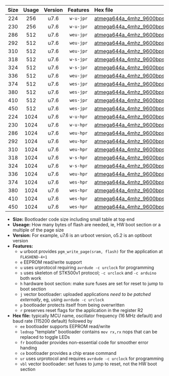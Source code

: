 |Size|Usage|Version|Features|Hex file|
|:-:|:-:|:-:|:-:|:--|
|224|256|u7.6|`w-u-jpr`|[atmega644a_4mhz_9600bps_ur_vbl.hex](https://raw.githubusercontent.com/stefanrueger/urboot/main//atmega644a_4mhz_9600bps_ur_vbl.hex)|
|230|256|u7.6|`w-u-jpr`|[atmega644a_4mhz_9600bps_lednop_ur_vbl.hex](https://raw.githubusercontent.com/stefanrueger/urboot/main//atmega644a_4mhz_9600bps_lednop_ur_vbl.hex)|
|286|512|u7.6|`weu-jpr`|[atmega644a_4mhz_9600bps_ee_ur_vbl.hex](https://raw.githubusercontent.com/stefanrueger/urboot/main//atmega644a_4mhz_9600bps_ee_ur_vbl.hex)|
|292|512|u7.6|`weu-jpr`|[atmega644a_4mhz_9600bps_ee_lednop_ur_vbl.hex](https://raw.githubusercontent.com/stefanrueger/urboot/main//atmega644a_4mhz_9600bps_ee_lednop_ur_vbl.hex)|
|310|512|u7.6|`weu-jpr`|[atmega644a_4mhz_9600bps_ee_lednop_fr_ur_vbl.hex](https://raw.githubusercontent.com/stefanrueger/urboot/main//atmega644a_4mhz_9600bps_ee_lednop_fr_ur_vbl.hex)|
|318|512|u7.6|`w-s-jpr`|[atmega644a_4mhz_9600bps_vbl.hex](https://raw.githubusercontent.com/stefanrueger/urboot/main//atmega644a_4mhz_9600bps_vbl.hex)|
|324|512|u7.6|`w-s-jpr`|[atmega644a_4mhz_9600bps_lednop_vbl.hex](https://raw.githubusercontent.com/stefanrueger/urboot/main//atmega644a_4mhz_9600bps_lednop_vbl.hex)|
|336|512|u7.6|`weu-jpr`|[atmega644a_4mhz_9600bps_ee_lednop_fr_ce_ur_vbl.hex](https://raw.githubusercontent.com/stefanrueger/urboot/main//atmega644a_4mhz_9600bps_ee_lednop_fr_ce_ur_vbl.hex)|
|374|512|u7.6|`wes-jpr`|[atmega644a_4mhz_9600bps_ee_vbl.hex](https://raw.githubusercontent.com/stefanrueger/urboot/main//atmega644a_4mhz_9600bps_ee_vbl.hex)|
|380|512|u7.6|`wes-jpr`|[atmega644a_4mhz_9600bps_ee_lednop_vbl.hex](https://raw.githubusercontent.com/stefanrueger/urboot/main//atmega644a_4mhz_9600bps_ee_lednop_vbl.hex)|
|410|512|u7.6|`wes-jpr`|[atmega644a_4mhz_9600bps_ee_lednop_fr_vbl.hex](https://raw.githubusercontent.com/stefanrueger/urboot/main//atmega644a_4mhz_9600bps_ee_lednop_fr_vbl.hex)|
|450|512|u7.6|`wes-jpr`|[atmega644a_4mhz_9600bps_ee_lednop_fr_ce_vbl.hex](https://raw.githubusercontent.com/stefanrueger/urboot/main//atmega644a_4mhz_9600bps_ee_lednop_fr_ce_vbl.hex)|
|224|1024|u7.6|`w-u-hpr`|[atmega644a_4mhz_9600bps_ur.hex](https://raw.githubusercontent.com/stefanrueger/urboot/main//atmega644a_4mhz_9600bps_ur.hex)|
|230|1024|u7.6|`w-u-hpr`|[atmega644a_4mhz_9600bps_lednop_ur.hex](https://raw.githubusercontent.com/stefanrueger/urboot/main//atmega644a_4mhz_9600bps_lednop_ur.hex)|
|286|1024|u7.6|`weu-hpr`|[atmega644a_4mhz_9600bps_ee_ur.hex](https://raw.githubusercontent.com/stefanrueger/urboot/main//atmega644a_4mhz_9600bps_ee_ur.hex)|
|292|1024|u7.6|`weu-hpr`|[atmega644a_4mhz_9600bps_ee_lednop_ur.hex](https://raw.githubusercontent.com/stefanrueger/urboot/main//atmega644a_4mhz_9600bps_ee_lednop_ur.hex)|
|310|1024|u7.6|`weu-hpr`|[atmega644a_4mhz_9600bps_ee_lednop_fr_ur.hex](https://raw.githubusercontent.com/stefanrueger/urboot/main//atmega644a_4mhz_9600bps_ee_lednop_fr_ur.hex)|
|318|1024|u7.6|`w-s-hpr`|[atmega644a_4mhz_9600bps.hex](https://raw.githubusercontent.com/stefanrueger/urboot/main//atmega644a_4mhz_9600bps.hex)|
|324|1024|u7.6|`w-s-hpr`|[atmega644a_4mhz_9600bps_lednop.hex](https://raw.githubusercontent.com/stefanrueger/urboot/main//atmega644a_4mhz_9600bps_lednop.hex)|
|336|1024|u7.6|`weu-hpr`|[atmega644a_4mhz_9600bps_ee_lednop_fr_ce_ur.hex](https://raw.githubusercontent.com/stefanrueger/urboot/main//atmega644a_4mhz_9600bps_ee_lednop_fr_ce_ur.hex)|
|374|1024|u7.6|`wes-hpr`|[atmega644a_4mhz_9600bps_ee.hex](https://raw.githubusercontent.com/stefanrueger/urboot/main//atmega644a_4mhz_9600bps_ee.hex)|
|380|1024|u7.6|`wes-hpr`|[atmega644a_4mhz_9600bps_ee_lednop.hex](https://raw.githubusercontent.com/stefanrueger/urboot/main//atmega644a_4mhz_9600bps_ee_lednop.hex)|
|410|1024|u7.6|`wes-hpr`|[atmega644a_4mhz_9600bps_ee_lednop_fr.hex](https://raw.githubusercontent.com/stefanrueger/urboot/main//atmega644a_4mhz_9600bps_ee_lednop_fr.hex)|
|450|1024|u7.6|`wes-hpr`|[atmega644a_4mhz_9600bps_ee_lednop_fr_ce.hex](https://raw.githubusercontent.com/stefanrueger/urboot/main//atmega644a_4mhz_9600bps_ee_lednop_fr_ce.hex)|

- **Size:** Bootloader code size including small table at top end
- **Useage:** How many bytes of flash are needed, ie, HW boot section or a multiple of the page size
- **Version:** For example, u7.6 is an urboot version, o5.2 is an optiboot version
- **Features:**
  + `w` urboot provides `pgm_write_page(sram, flash)` for the application at `FLASHEND-4+1`
  + `e` EEPROM read/write support
  + `u` uses urprotocol requiring `avrdude -c urclock` for programming
  + `s` uses skeleton of STK500v1 protocol; `-c urclock` and `-c arduino` both work
  + `h` hardware boot section: make sure fuses are set for reset to jump to boot section
  + `j` vector bootloader: uploaded applications *need to be patched externally*, eg, using `avrdude -c urclock`
  + `p` bootloader protects itself from being overwritten
  + `r` preserves reset flags for the application in the register R2
- **Hex file:** typically MCU name, oscillator frequency (16 MHz default) and baud rate (115200 default) followed by
  + `ee` bootloader supports EEPROM read/write
  + `lednop` "template" bootloader contains `mov rx,rx` nops that can be replaced to toggle LEDs
  + `fr` bootloader provides non-essential code for smoother error handing
  + `ce` bootloader provides a chip erase command
  + `ur` uses urprotocol and requires `avrdude -c urclock` for programming
  + `vbl` vector bootloader: set fuses to jump to reset, not the HW boot section
